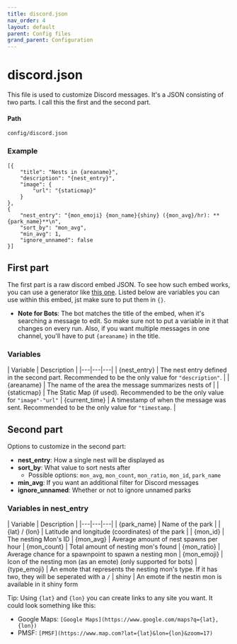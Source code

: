 ```yaml
---
title: discord.json
nav_order: 4
layout: default
parent: Config files
grand_parent: Configuration
---
```


# discord.json

This file is used to customize Discord messages. It's a JSON consisting of two parts. I call this the first and the second part.

#### Path

```
config/discord.json
```

### Example

```
[{
    "title": "Nests in {areaname}",
    "description": "{nest_entry}",
    "image": {
        "url": "{staticmap}"
    }
},
{
    "nest_entry": "{mon_emoji} {mon_name}{shiny} ({mon_avg}/hr): **{park_name}**\n",
    "sort_by": "mon_avg",
    "min_avg": 1,
    "ignore_unnamed": false
}]
```

## First part

The first part is a raw discord embed JSON. To see how such embed works, you can use a generator like [this one](https://leovoel.github.io/embed-visualizer/). Listed below are variables you can use within this embed, jst make sure to put them in `{}`.

- **Note for Bots**: The bot matches the title of the embed, when it's searching a message to edit. So make sure not to put a variable in it that changes on every run. Also, if you want multiple messages in one channel, you'll have to put `{areaname}` in the title.

### Variables

| Variable | Description |
|---|---|---|
| {nest_entry} | The nest entry defined in the second part. Recommended to be the only value for `"description"`. | 
| {areaname} | The name of the area the message summarizes nests of |
| {staticmap} | The Static Map (if used). Recommended to be the only value for `"image"-"url"`
| {current_time} | A timestamp of when the message was sent. Recommended to be the only value for `"timestamp`. |

## Second part

Options to customize in the second part:
- **nest_entry**: How a single nest will be displayed as
- **sort_by**: What value to sort nests after
  - Possible options: `mon_avg`, `mon_count`, `mon_ratio`, `mon_id`, `park_name`
- **min_avg**: If you want an additional filter for Discord messages
- **ignore_unnamed**: Whether or not to ignore unnamed parks

### Variables in nest_entry

| Variable | Description |
|---|---|---|
| {park_name} | Name of the park |
| {lat} / {lon} | Latitude and longitude (coordinates) of the park |
| {mon_id} | The nesting Mon's ID
| {mon_avg} | Average amount of nest spawns per hour
| {mon_count} | Total amount of nesting mon's found
| {mon_ratio} | Average chance for a spawnpoint to spawn a nesting mon
| {mon_emoji} | Icon of the nesting mon (as an emote) (only supported for bots)
| {type_emoji} | An emote that represents the nesting mon's type. If it has two, they will be seperated with a `/`
| shiny | An emote if the nestin mon is available in it shiny form

Tip: Using `{lat}` and `{lon}` you can create links to any site you want. It could look something like this:
- Google Maps: `[Google Maps](https://www.google.com/maps?q={lat},{lon})`
- PMSF: `[PMSF](https://www.map.com?lat={lat}&lon={lon}&zoom=17)`